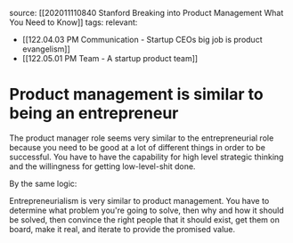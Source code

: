 source: [[202011110840 Stanford Breaking into Product Management What You Need to Know]]
tags: 
relevant: 
- [[122.04.03 PM Communication - Startup CEOs big job is product evangelism]]
- [[122.05.01 PM Team - A startup product team]]

# Product management is similar to being an entrepreneur

The product manager role seems very similar to the entrepreneurial role because you need to be good at a lot of different things in order to be successful. You have to have the capability for high level strategic thinking and the willingness for getting low-level-shit done.

By the same logic:

Entrepreneurialism is very similar to product management. You have to determine what problem you're going to solve, then why and how it should be solved, then convince the right people that it should exist, get them on board, make it real, and iterate to provide the promised value.